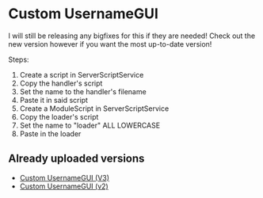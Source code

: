 # Custom UsernameGUI

I will still be releasing any bigfixes for this if they are needed! Check out the new version however if you want the most up-to-date version!

Steps:

1. Create a script in ServerScriptService
2. Copy the handler's script
2. Set the name to the handler's filename
4. Paste it in said script
5. Create a ModuleScript in ServerScriptService
6. Copy the loader's script
7. Set the name to "loader" ALL LOWERCASE
8. Paste in the loader 

## Already uploaded versions

- [Custom UsernameGUI (V3)](https://www.roblox.com/library/11632911072/)
- [Custom UsernameGUI (v2)](https://www.roblox.com/library/11470123568/)
 
